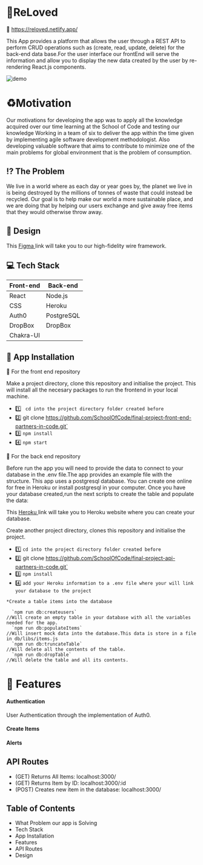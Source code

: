 # :herb:ReLoved

:link: https://reloved.netlify.app/

This App provides a platform that allows the user through a REST API to perform CRUD operations such as (create, read, update, delete) for the back-end data base.For the user interface our frontEnd will serve the information and allow you to display the new data created by the user by re-rendering React.js components.

![demo](public/gif/reloved.gif "reloved demo" )

# :recycle:Motivation

Our motivations for developing the app was to apply all the knowledge acquired over our time learning at the School of Code and testing our knowledge Working in a team of six  to deliver the app within the time given by implementing agile software development methodologist. Also developing valuable software that aims to contribute to minimize one of the main problems for global environment that is the problem of consumption.
## :interrobang: The Problem 

We live in a world where as each day or year goes by, the planet we live in is being destroyed by the millions of tonnes of waste that could instead be recycled. 
Our goal is to help make our world a more sustainable place, and we are doing that by helping our users exchange and give away free items that they would otherwise throw away. 


## :art: Design

This [Figma ](https://www.figma.com/file/4a4pAmlYiymqzVMmP4yP0t/Partners-in-Code?node-id=0%3A1 "Figma") link will take you to our high-fidelity wire framework.



## :computer: Tech Stack


Front-end     | Back-end     
------------- | -------------
React         | Node.js
CSS           | Heroku
Auth0         | PostgreSQL
DropBox       | DropBox
Chakra-UI     | 

## :dvd: App Installation

:iphone: For the front end repository 

Make a project directory, clone this repository and initialise the project.
This will install all the necesary packages to run the frontend in your local machine.

* :one: ` cd into the project directory folder created before`
* :two: git clone https://github.com/SchoolOfCode/final-project-front-end-partners-in-code.git`
* :three: `npm install `
* :four: `npm start `

:wrench: For the back end repository 

Before run the app you will need to provide the data to connect to your database in the .env file.The app provides an example file with the structure. This app uses a postgresql database. You can create one online for free in Heroku or install postgresql in your computer. Once you have your database created,run the next scripts to create the table and populate the data:

This [Heroku ](https://www.heroku.com/ "Heroku") link will take you to Heroku website where you can create your database.

Create another project directory, clones this repository and initialise the project.
* :one: ` cd into the project directory folder created before `
* :two: git clone https://github.com/SchoolOfCode/final-project-api-partners-in-code.git`
* :three: `npm install `
* :four: `add your Heroku information to a .env file where your will link your database to the project `
~~~
*Create a table items into the database

  `npm run db:createusers`
//Will create an empty table in your database with all the variables needed for the app.
  `npm run db:populateItems`
//Will insert mock data into the database.This data is store in a file in db/libs/items.js
  `npm run db:truncateTable`
//Will delete all the contents of the table. 
  `npm run db:dropTable`
//Will delete the table and all its contents. 
~~~

# :file_folder: Features

#### Authentication 
User Authentication through the implementation of Auth0.

#### Create Items

#### Alerts

####
## API Routes

<!-- - (GET) Returns HomePage: localhost:3000  -->
- (GET) Returns All Items: localhost:3000/
- (GET) Returns Item by ID: localhost:3000/:id 
- (POST) Creates new item in the database: localhost:3000/


## Table of Contents

- What Problem our app is Solving
- Tech Stack
- App Installation
- Features
- API Routes 
- Design



